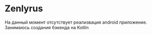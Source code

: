 # Zenlyrus
На данный момент отсутствует реализвация android приложение. Занимаюсь создания бэкенда на Kotlin
